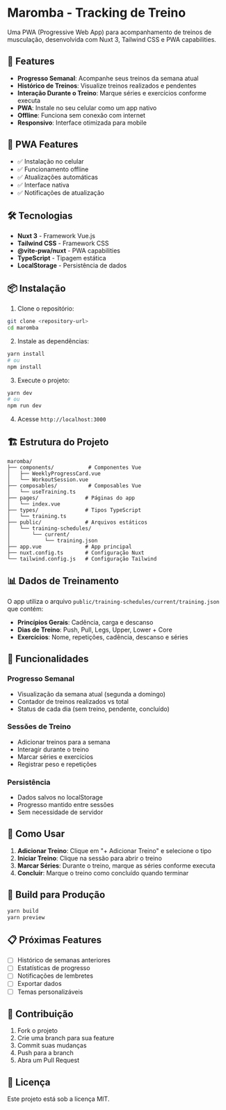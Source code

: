 # Maromba - Tracking de Treino

Uma PWA (Progressive Web App) para acompanhamento de treinos de musculação, desenvolvida com Nuxt 3, Tailwind CSS e PWA capabilities.

## 🚀 Features

- **Progresso Semanal**: Acompanhe seus treinos da semana atual
- **Histórico de Treinos**: Visualize treinos realizados e pendentes
- **Interação Durante o Treino**: Marque séries e exercícios conforme executa
- **PWA**: Instale no seu celular como um app nativo
- **Offline**: Funciona sem conexão com internet
- **Responsivo**: Interface otimizada para mobile

## 📱 PWA Features

- ✅ Instalação no celular
- ✅ Funcionamento offline
- ✅ Atualizações automáticas
- ✅ Interface nativa
- ✅ Notificações de atualização

## 🛠️ Tecnologias

- **Nuxt 3** - Framework Vue.js
- **Tailwind CSS** - Framework CSS
- **@vite-pwa/nuxt** - PWA capabilities
- **TypeScript** - Tipagem estática
- **LocalStorage** - Persistência de dados

## 📦 Instalação

1. Clone o repositório:

```bash
git clone <repository-url>
cd maromba
```

2. Instale as dependências:

```bash
yarn install
# ou
npm install
```

3. Execute o projeto:

```bash
yarn dev
# ou
npm run dev
```

4. Acesse `http://localhost:3000`

## 🏗️ Estrutura do Projeto

```
maromba/
├── components/           # Componentes Vue
│   ├── WeeklyProgressCard.vue
│   └── WorkoutSession.vue
├── composables/          # Composables Vue
│   └── useTraining.ts
├── pages/               # Páginas do app
│   └── index.vue
├── types/               # Tipos TypeScript
│   └── training.ts
├── public/              # Arquivos estáticos
│   └── training-schedules/
│       └── current/
│           └── training.json
├── app.vue              # App principal
├── nuxt.config.ts       # Configuração Nuxt
└── tailwind.config.js   # Configuração Tailwind
```

## 📊 Dados de Treinamento

O app utiliza o arquivo `public/training-schedules/current/training.json` que contém:

- **Princípios Gerais**: Cadência, carga e descanso
- **Dias de Treino**: Push, Pull, Legs, Upper, Lower + Core
- **Exercícios**: Nome, repetições, cadência, descanso e séries

## 🔄 Funcionalidades

### Progresso Semanal

- Visualização da semana atual (segunda a domingo)
- Contador de treinos realizados vs total
- Status de cada dia (sem treino, pendente, concluído)

### Sessões de Treino

- Adicionar treinos para a semana
- Interagir durante o treino
- Marcar séries e exercícios
- Registrar peso e repetições

### Persistência

- Dados salvos no localStorage
- Progresso mantido entre sessões
- Sem necessidade de servidor

## 📱 Como Usar

1. **Adicionar Treino**: Clique em "+ Adicionar Treino" e selecione o tipo
2. **Iniciar Treino**: Clique na sessão para abrir o treino
3. **Marcar Séries**: Durante o treino, marque as séries conforme executa
4. **Concluir**: Marque o treino como concluído quando terminar

## 🚀 Build para Produção

```bash
yarn build
yarn preview
```

## 📋 Próximas Features

- [ ] Histórico de semanas anteriores
- [ ] Estatísticas de progresso
- [ ] Notificações de lembretes
- [ ] Exportar dados
- [ ] Temas personalizáveis

## 🤝 Contribuição

1. Fork o projeto
2. Crie uma branch para sua feature
3. Commit suas mudanças
4. Push para a branch
5. Abra um Pull Request

## 📄 Licença

Este projeto está sob a licença MIT.
